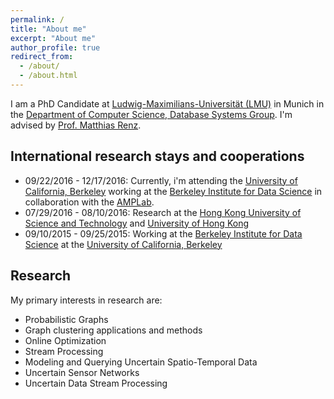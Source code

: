 ```yaml
---
permalink: /
title: "About me"
excerpt: "About me"
author_profile: true
redirect_from: 
  - /about/
  - /about.html
---
```


<!--This is the front page of your Github pages website! This repository was forked from the [Minimal Mistakes Jekyll Theme](https://mmistakes.github.io/minimal-mistakes/) by Michael Rose. 

You can use all kinds of markdown here. See [the guide](/markdown/).

## Images
![alt text](/images/500x300.png "Logo Title Text 1")-->

I am a PhD Candidate at <a href="http://www.uni-muenchen.de">Ludwig-Maximilians-Universit&auml;t (LMU)</a> in Munich in the <a href="http://www.dbs.ifi.lmu.de/cms/Hauptseite">Department of Computer Science, Database Systems Group</a>.
I'm advised by <a href="https://cos.gmu.edu/cds/faculty-profile-matthias-renz/">Prof. Matthias Renz</a>. 

## International research stays and cooperations
<ul>
<li>09/22/2016 - 12/17/2016: Currently, i'm attending the <a href="http://www.berkeley.edu">University of California, Berkeley</a> working at the <a href="https://bids.berkeley.edu">Berkeley Institute for Data Science</a> in collaboration with the <a href="https://amplab.cs.berkeley.edu">AMPLab</a>.</li>
<li>07/29/2016 - 08/10/2016: Research at the <a href="http://www.ust.hk">Hong Kong University of Science and Technology</a> and <a href="http://www.hku.hk">University of Hong Kong</a></li>
<li>09/10/2015 - 09/25/2015: Working at the <a href="https://bids.berkeley.edu">Berkeley Institute for Data Science</a> at the <a href="http://www.berkeley.edu">University of California, Berkeley</a></li>
</ul>

## Research 
My primary interests in research are: 
<ul>
<li>Probabilistic Graphs</li>
<li>Graph clustering applications and methods</li>
<li>Online Optimization</li>
<li>Stream Processing</li>
<li>Modeling and Querying Uncertain Spatio-Temporal Data</li>
<!--<li>Probabilistic Query Processing and Similarity Search in Uncertain Data</li>-->
<li>Uncertain Sensor Networks</li>
<li>Uncertain Data Stream Processing</li>
</ul>
<br/>
